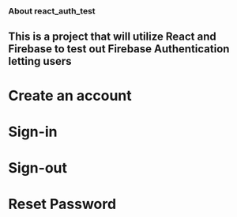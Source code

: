 ### About react_auth_test
## This is a project that will utilize React and Firebase to test out Firebase Authentication letting users
# Create an account
# Sign-in
# Sign-out
# Reset Password

